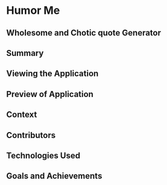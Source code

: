 # Humor Me
## Wholesome and Chotic quote Generator

## Summary

## Viewing the Application

## Preview of Application

## Context

## Contributors

## Technologies Used

## Goals and Achievements
